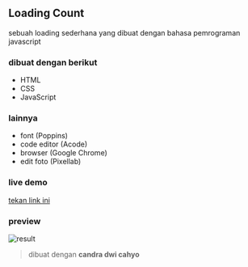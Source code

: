 ## Loading Count

sebuah loading sederhana yang dibuat dengan bahasa pemrograman javascript

### dibuat dengan berikut

* HTML
* CSS
* JavaScript 

### lainnya

* font (Poppins)
* code editor (Acode)
* browser (Google Chrome)
* edit foto (Pixellab)

### live demo

[tekan link ini](https://candradwicahyo.github.io/loading-count)

### preview

![result](https://github.com/candradwicahyo/blob/master/preview.jpg)

> dibuat dengan **candra dwi cahyo**